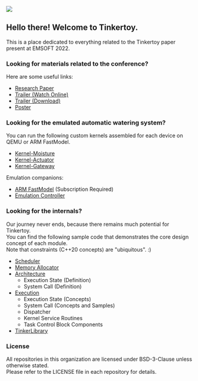 ![](/profile/Assets/FrontPage.png)

## Hello there! Welcome to Tinkertoy.

This is a place dedicated to everything related to the Tinkertoy paper present at EMSOFT 2022.

### Looking for materials related to the conference?

Here are some useful links:

- [Research Paper](https://ieeexplore.ieee.org/document/9857589)
- [Trailer (Watch Online)](https://youtu.be/hW1g6Dxzi9I)
- [Trailer (Download)](/profile/Assets/Tinkertoy_Lite_Trailer_1080p_EMSOFT_Final.mp4)
- [Poster](/profile/Assets/Tinkertoy_Lite_Poster.pdf)

### Looking for the emulated automatic watering system?

You can run the following custom kernels assembled for each device on QEMU or ARM FastModel.

- [Kernel-Moisture](https://github.com/0xTinkertoy/Kernel-Moisture)
- [Kernel-Actuator](https://github.com/0xTinkertoy/Kernel-Actuator)
- [Kernel-Gateway](https://github.com/0xTinkertoy/Kernel-Gateway)

Emulation companions:

- [ARM FastModel](https://github.com/0xTinkertoy/ARM-FastModel-LM3S811EVB-Nano) (Subscription Required)
- [Emulation Controller](https://github.com/0xTinkertoy/EmulationController)

### Looking for the internals?

Our journey never ends, because there remains much potential for Tinkertoy.  
You can find the following sample code that demonstrates the core design concept of each module.  
Note that constraints (C++20 concepts) are "ubiquitous". :)

- [Scheduler](https://github.com/0xTinkertoy/Scheduler)
- [Memory Allocator](https://github.com/0xTinkertoy/MemoryAllocator)
- [Architecture](https://github.com/0xTinkertoy/Architecture)
    - Execution State (Definition)
    - System Call (Definition)
- [Execution](https://github.com/0xTinkertoy/Execution)
    - Execution State (Concepts)
    - System Call (Concepts and Samples)
    - Dispatcher
    - Kernel Service Routines
    - Task Control Block Components
- [TinkerLibrary](https://github.com/0xTinkertoy/TinkerLibrary)

### License

All repositories in this organization are licensed under BSD-3-Clause unless otherwise stated.  
Please refer to the LICENSE file in each repository for details.
